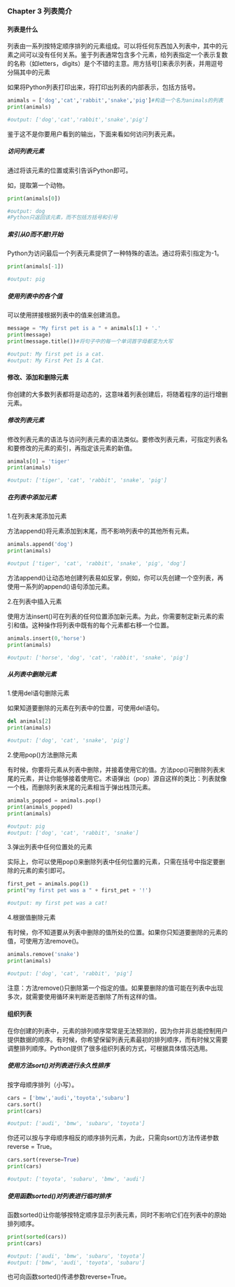 ### Chapter 3 列表简介

#### 列表是什么

列表由一系列按特定顺序排列的元素组成。可以将任何东西加入列表中，其中的元素之间可以没有任何关系。鉴于列表通常包含多个元素，给列表指定一个表示复数的名称（如letters，digits）是个不错的主意。用方括号[]来表示列表，并用逗号分隔其中的元素

如果将Python列表打印出来，将打印出列表的内部表示，包括方括号。

```python
animals = ['dog','cat','rabbit','snake','pig']#构造一个名为animals的列表
print(animals)

#output: ['dog','cat','rabbit','snake','pig']
```

鉴于这不是你要用户看到的输出，下面来看如何访问列表元素。

##### 访问列表元素

通过将该元素的位置或索引告诉Python即可。

如，提取第一个动物。

```python
print(animals[0])

#output: dog
#Python只返回该元素，而不包括方括号和引号
```

##### 索引从0而不是1开始

Python为访问最后一个列表元素提供了一种特殊的语法。通过将索引指定为-1。

```python
print(animals[-1])

#output: pig
```

##### 使用列表中的各个值

可以使用拼接根据列表中的值来创建消息。

```python
message = "My first pet is a " + animals[1] + '.'
print(message)
print(message.title())#将句子中的每一个单词首字母都变为大写

#output: My first pet is a cat.
#output: My First Pet Is A Cat.
```

#### 修改、添加和删除元素

你创建的大多数列表都将是动态的，这意味着列表创建后，将随着程序的运行增删元素。

##### 修改列表元素

修改列表元素的语法与访问列表元素的语法类似。要修改列表元素，可指定列表名和要修改的元素的索引，再指定该元素的新值。

```python
animals[0] = 'tiger'
print(animals)

#output: ['tiger', 'cat', 'rabbit', 'snake', 'pig']
```

##### 在列表中添加元素

1.在列表末尾添加元素

方法append()将元素添加到末尾，而不影响列表中的其他所有元素。

```python
animals.append('dog')
print(animals)

#output ['tiger', 'cat', 'rabbit', 'snake', 'pig', 'dog']
```

方法append()让动态地创建列表易如反掌，例如，你可以先创建一个空列表，再使用一系列的append()语句添加元素。

2.在列表中插入元素

使用方法insert()可在列表的任何位置添加新元素。为此，你需要制定新元素的索引和值。这种操作将列表中既有的每个元素都右移一个位置。

```python
animals.insert(0,'horse')
print(animals)

#output: ['horse', 'dog', 'cat', 'rabbit', 'snake', 'pig']
```

##### 从列表中删除元素

1.使用del语句删除元素

如果知道要删除的元素在列表中的位置，可使用del语句。

```python
del animals[2]
print(animals)

#output: ['dog', 'cat', 'snake', 'pig']
```

2.使用pop()方法删除元素

有时候，你要将元素从列表中删除，并接着使用它的值。方法pop()可删除列表末尾的元素，并让你能够接着使用它。术语弹出（pop）源自这样的类比：列表就像一个栈，而删除列表末尾的元素相当于弹出栈顶元素。

```python
animals_popped = animals.pop()
print(animals_popped)
print(animals)

#output: pig
#output: ['dog', 'cat', 'rabbit', 'snake']
```

3.弹出列表中任何位置处的元素

实际上，你可以使用pop()来删除列表中任何位置的元素，只需在括号中指定要删除的元素的索引即可。

```python
first_pet = animals.pop(1)
print("my first pet was a " + first_pet + '!')

#output: my first pet was a cat!
```

4.根据值删除元素

有时候，你不知道要从列表中删除的值所处的位置。如果你只知道要删除的元素的值，可使用方法remove()。

```python
animals.remove('snake')
print(animals)

#output: ['dog', 'cat', 'rabbit', 'pig']
```

注意：方法remove()只删除第一个指定的值。如果要删除的值可能在列表中出现多次，就需要使用循环来判断是否删除了所有这样的值。

#### 组织列表

在你创建的列表中，元素的排列顺序常常是无法预测的，因为你并非总能控制用户提供数据的顺序。有时候，你希望保留列表元素最初的排列顺序，而有时候又需要调整排列顺序。Python提供了很多组织列表的方式，可根据具体情况选用。

##### 使用方法sort()对列表进行永久性排序

按字母顺序排列（小写）。

```python
cars = ['bmw','audi','toyota','subaru']
cars.sort()
print(cars)

#output: ['audi', 'bmw', 'subaru', 'toyota']
```

你还可以按与字母顺序相反的顺序排列元素，为此，只需向sort()方法传递参数reverse = True。

```python
cars.sort(reverse=True)
print(cars)

#output: ['toyota', 'subaru', 'bmw', 'audi']
```

##### 使用函数sorted()对列表进行临时排序

函数sorted()让你能够按特定顺序显示列表元素，同时不影响它们在列表中的原始排列顺序。

```python
print(sorted(cars))
print(cars)

#output: ['audi', 'bmw', 'subaru', 'toyota']
#output: ['bmw', 'audi', 'toyota', 'subaru']
```

也可向函数sorted()传递参数reverse=True。
